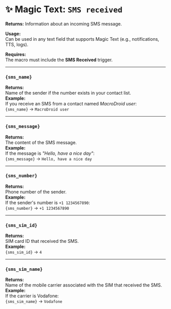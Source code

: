 # ✨ Magic Text: `SMS received`

**Returns:** Information about an incoming SMS message.

**Usage:**  
Can be used in any text field that supports Magic Text (e.g., notifications, TTS, logs).

**Requires:**  
The macro must include the **SMS Received** trigger.

---

### `{sms_name}`  
**Returns:**  
Name of the sender if the number exists in your contact list.  
**Example:**  
If you receive an SMS from a contact named *MacroDroid user*:  
`{sms_name}` → `MacroDroid user`

---

### `{sms_message}`  
**Returns:**  
The content of the SMS message.  
**Example:**  
If the message is *"Hello, have a nice day"*:  
`{sms_message}` → `Hello, have a nice day`

---

### `{sms_number}`  
**Returns:**  
Phone number of the sender.  
**Example:**  
If the sender's number is `+1 1234567890`:  
`{sms_number}` → `+1 1234567890`

---

### `{sms_sim_id}`  
**Returns:**  
SIM card ID that received the SMS.  
**Example:**  
`{sms_sim_id}` → `4`

---

### `{sms_sim_name}`  
**Returns:**  
Name of the mobile carrier associated with the SIM that received the SMS.  
**Example:**  
If the carrier is Vodafone:  
`{sms_sim_name}` → `Vodafone`

